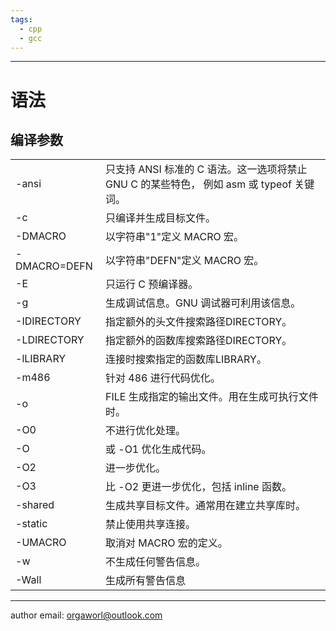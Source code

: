 ```yaml
---
tags:
  - cpp
  - gcc
---
```

---
# 语法

## 编译参数

|   |   |
|---|---|
|-ansi|只支持 ANSI 标准的 C 语法。这一选项将禁止 GNU C 的某些特色， 例如 asm 或 typeof 关键词。|
|-c|只编译并生成目标文件。|
|-DMACRO|以字符串"1"定义 MACRO 宏。|
|-DMACRO=DEFN|以字符串"DEFN"定义 MACRO 宏。|
|-E|只运行 C 预编译器。|
|-g|生成调试信息。GNU 调试器可利用该信息。|
|-IDIRECTORY|指定额外的头文件搜索路径DIRECTORY。|
|-LDIRECTORY|指定额外的函数库搜索路径DIRECTORY。|
|-lLIBRARY|连接时搜索指定的函数库LIBRARY。|
|-m486|针对 486 进行代码优化。|
|-o|FILE 生成指定的输出文件。用在生成可执行文件时。|
|-O0|不进行优化处理。|
|-O|或 -O1 优化生成代码。|
|-O2|进一步优化。|
|-O3|比 -O2 更进一步优化，包括 inline 函数。|
|-shared|生成共享目标文件。通常用在建立共享库时。|
|-static|禁止使用共享连接。|
|-UMACRO|取消对 MACRO 宏的定义。|
|-w|不生成任何警告信息。|
|-Wall|生成所有警告信息|



---
author email: orgaworl@outlook.com